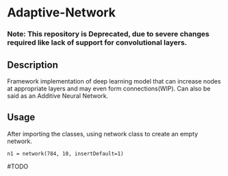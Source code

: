 # Adaptive-Network

### Note: This repository is Deprecated, due to severe changes required like lack of support for convolutional layers.

## Description

Framework implementation of deep learning model that can increase nodes at appropriate layers and may even form connections(WIP).
Can also be said as an Additive Neural Network.

## Usage
After importing the classes, using network class to create an empty network.

```
n1 = network(784, 10, insertDefault=1)
```

 #TODO
